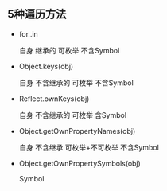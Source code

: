 
## 5种遍历方法

- for..in

  自身 继承的 可枚举 不含Symbol

- Object.keys(obj)

  自身 不含继承的 可枚举 不含Symbol

- Reflect.ownKeys(obj)

  自身 不含继承的 可枚举 含Symbol

- Object.getOwnPropertyNames(obj)

  自身 不含继承 可枚举+不可枚举 不含Symbol

- Object.getOwnPropertySymbols(obj)

  Symbol
